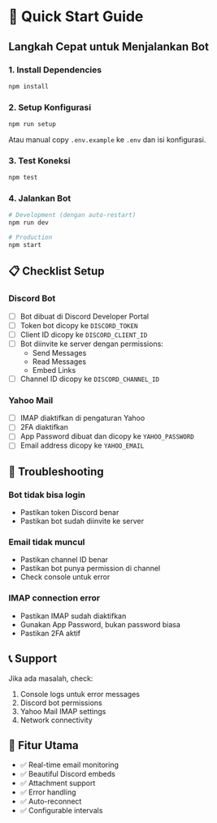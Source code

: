 # 🚀 Quick Start Guide

## Langkah Cepat untuk Menjalankan Bot

### 1. Install Dependencies
```bash
npm install
```

### 2. Setup Konfigurasi
```bash
npm run setup
```
Atau manual copy `.env.example` ke `.env` dan isi konfigurasi.

### 3. Test Koneksi
```bash
npm test
```

### 4. Jalankan Bot
```bash
# Development (dengan auto-restart)
npm run dev

# Production
npm start
```

## 📋 Checklist Setup

### Discord Bot
- [ ] Bot dibuat di Discord Developer Portal
- [ ] Token bot dicopy ke `DISCORD_TOKEN`
- [ ] Client ID dicopy ke `DISCORD_CLIENT_ID`
- [ ] Bot diinvite ke server dengan permissions:
  - Send Messages
  - Read Messages
  - Embed Links
- [ ] Channel ID dicopy ke `DISCORD_CHANNEL_ID`

### Yahoo Mail
- [ ] IMAP diaktifkan di pengaturan Yahoo
- [ ] 2FA diaktifkan
- [ ] App Password dibuat dan dicopy ke `YAHOO_PASSWORD`
- [ ] Email address dicopy ke `YAHOO_EMAIL`

## 🔧 Troubleshooting

### Bot tidak bisa login
- Pastikan token Discord benar
- Pastikan bot sudah diinvite ke server

### Email tidak muncul
- Pastikan channel ID benar
- Pastikan bot punya permission di channel
- Check console untuk error

### IMAP connection error
- Pastikan IMAP sudah diaktifkan
- Gunakan App Password, bukan password biasa
- Pastikan 2FA aktif

## 📞 Support

Jika ada masalah, check:
1. Console logs untuk error messages
2. Discord bot permissions
3. Yahoo Mail IMAP settings
4. Network connectivity

## 🎯 Fitur Utama

- ✅ Real-time email monitoring
- ✅ Beautiful Discord embeds
- ✅ Attachment support
- ✅ Error handling
- ✅ Auto-reconnect
- ✅ Configurable intervals

